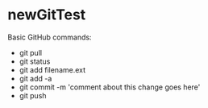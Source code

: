 # newGitTest

Basic GitHub commands:
- git pull
- git status
- git add filename.ext
- git add -a
- git commit -m 'comment about this change goes here'
- git push